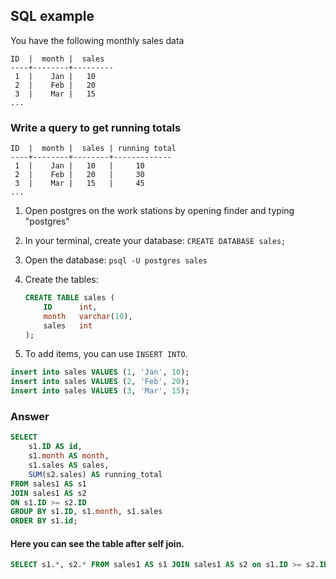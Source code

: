## SQL example

You have the following monthly sales data

  ```
  ID  |  month |  sales
  ----+--------+---------
   1  |    Jan |   10
   2  |    Feb |   20  
   3  |    Mar |   15
  ...
  ```

### Write a query to get running totals

```
ID  |  month |  sales | running total
----+--------+--------+-------------
 1  |    Jan |   10   |     10
 2  |    Feb |   20   |     30
 3  |    Mar |   15   |     45
...
```


1. Open postgres on the work stations by opening finder and typing "postgres"

1. In your terminal, create your database: `CREATE DATABASE sales;`

2. Open the database: `psql -U postgres sales`

3. Create the tables:

    ```sql
    CREATE TABLE sales (
        ID      int,
        month   varchar(10),
        sales   int
    );
    ```
4. To add items, you can use `INSERT INTO`.



```sql
insert into sales VALUES (1, 'Jan', 10);
insert into sales VALUES (2, 'Feb', 20);
insert into sales VALUES (3, 'Mar', 15);  
```

### Answer


```sql
SELECT
    s1.ID AS id,
    s1.month AS month,
    s1.sales AS sales,
    SUM(s2.sales) AS running_total
FROM sales1 AS s1
JOIN sales1 AS s2
ON s1.ID >= s2.ID
GROUP BY s1.ID, s1.month, s1.sales
ORDER BY s1.id;
```

#### Here you can see the table after self join.

```sql
SELECT s1.*, s2.* FROM sales1 AS s1 JOIN sales1 AS s2 on s1.ID >= s2.ID;

```
